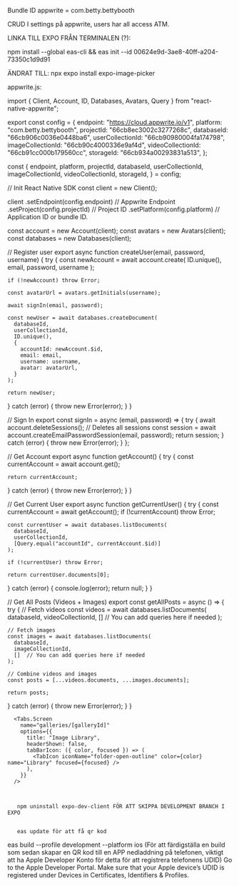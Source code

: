 Bundle ID appwrite = com.betty.bettybooth


CRUD I settings på appwrite, users har all access ATM.


LINKA TILL EXPO FRÅN TERMINALEN (?):

npm install --global eas-cli && eas init --id 00624e9d-3ae8-40ff-a204-73350c1d9d91

<!-- npm install expo-document-picker (för uppladdning) -->
ÄNDRAT TILL: npx expo install expo-image-picker

appwrite.js:


import { Client, Account, ID, Databases, Avatars, Query } from "react-native-appwrite";

export const config = {
  endpoint: "https://cloud.appwrite.io/v1",
  platform: "com.betty.bettybooth",
  projectId: "66cb8ec3002c3277268c",
  databaseId: "66cb906c0036e0448ba6",
  userCollectionId: "66cb90980004fa174798",
  imageCollectionId: "66cb90c4000336e9af4d",
  videoCollectionId: "66cb91cc000b179560cc",
  storageId: "66cb934a00293831a513",
};

const {
endpoint,
platform,
projectId,
databaseId,
userCollectionId,
imageCollectionId,
videoCollectionId,
storageId,
} = config;

// Init React Native SDK
const client = new Client();

client
  .setEndpoint(config.endpoint) // Appwrite Endpoint
  .setProject(config.projectId) // Project ID
  .setPlatform(config.platform) // Application ID or bundle ID.

const account = new Account(client);
const avatars = new Avatars(client);
const databases = new Databases(client);

// Register user
export async function createUser(email, password, username) {
  try {
    const newAccount = await account.create(
      ID.unique(),
      email,
      password,
      username
    );

    if (!newAccount) throw Error;

    const avatarUrl = avatars.getInitials(username);

    await signIn(email, password);

    const newUser = await databases.createDocument(
      databaseId,
      userCollectionId,
      ID.unique(),
      {
        accountId: newAccount.$id,
        email: email,
        username: username,
        avatar: avatarUrl,
      }
    );

    return newUser;
  } catch (error) {
    throw new Error(error);
  }
}

// Sign In
export const signIn = async (email, password) => {
  try {
await account.deleteSessions();  // Deletes all sessions
    const session = await account.createEmailPasswordSession(email, password);
    return session;
  } catch (error) {
    throw new Error(error);
  }
};

// Get Account
export async function getAccount() {
  try {
    const currentAccount = await account.get();

    return currentAccount;
  } catch (error) {
    throw new Error(error);
  }
}


// Get Current User
export async function getCurrentUser() {
  try {
    const currentAccount = await getAccount();
    if (!currentAccount) throw Error;

    const currentUser = await databases.listDocuments(
      databaseId,
      userCollectionId,
      [Query.equal("accountId", currentAccount.$id)]
    );

    if (!currentUser) throw Error;

    return currentUser.documents[0];
  } catch (error) {
    console.log(error);
    return null;
  }
}



// Get All Posts (Videos + Images)
export const getAllPosts = async () => {
  try {
    // Fetch videos
    const videos = await databases.listDocuments(
      databaseId,
      videoCollectionId,
      []  // You can add queries here if needed
    );
    
    // Fetch images
    const images = await databases.listDocuments(
      databaseId,
      imageCollectionId,
      []  // You can add queries here if needed
    );

    // Combine videos and images
    const posts = [...videos.documents, ...images.documents];

    return posts;
  } catch (error) {
    throw new Error(error);
  }
}



      <Tabs.Screen
        name="galleries/[galleryId]"
        options={{
          title: "Image Library",
          headerShown: false,
          tabBarIcon: ({ color, focused }) => (
            <TabIcon iconName="folder-open-outline" color={color} name="Library" focused={focused} />
          ),
        }}
      />



       npm uninstall expo-dev-client FÖR ATT SKIPPA DEVELOPMENT BRANCH I EXPO


       eas update för att få qr kod

eas build --profile development --platform ios (För att färdigställa en build som sedan skapar en QR kod till en APP nedladdning på telefonen, viktigt att ha Apple Developer Konto för detta för att registrera telefonens UDID)
Go to the Apple Developer Portal.
Make sure that your Apple device’s UDID is registered under Devices in Certificates, Identifiers & Profiles.